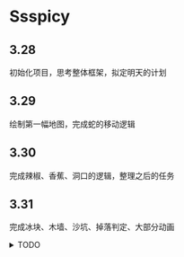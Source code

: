 # Ssspicy

## 3.28

初始化项目，思考整体框架，拟定明天的计划

## 3.29

绘制第一幅地图，完成蛇的移动逻辑

## 3.30

完成辣椒、香蕉、洞口的逻辑，整理之后的任务

## 3.31

完成冰块、木墙、沙坑、掉落判定、大部分动画

<details>
    <summary>TODO</summary>

   - [x] 冰块
   - [x] 木墙
   - [x] 沙坑
   - [ ] UI
   - [ ] 动画
   - [x] 掉落判定

<details>
    <summary>UI_TODO</summary>

   - [x] 主界面
   - [x] 选关界面
   - [x] 暂停界面
   - [x] 死亡界面
   - [ ] 通关界面
   - [ ] 游戏界面

<details>
    <summary>Anim_TODO</summary>

   - [ ] 加载动画
   - [x] 食物浮动&阴影
   - [x] 小蛇进洞动画
   - [x] 小蛇移动的尘土效果
   - [x] 洞口动画
   - [x] 表情变化
   - [x] 火焰效果

